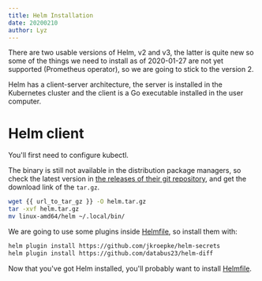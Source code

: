 ```yaml
---
title: Helm Installation
date: 20200210
author: Lyz
---
```


There are two usable versions of Helm, v2 and v3, the latter is quite new so
some of the things we need to install as of 2020-01-27 are not yet supported
(Prometheus operator), so we are going to stick to the version 2.

Helm has a client-server architecture, the server is installed in the Kubernetes
cluster and the client is a Go executable installed in the user computer.

# Helm client

You'll first need to configure kubectl.

The binary is still not available in the distribution package managers, so check the
latest version in [the releases of their git
repository](https://github.com/kubernetes/helm/releases), and get the download
link of the `tar.gz`.

```bash
wget {{ url_to_tar_gz }} -O helm.tar.gz
tar -xvf helm.tar.gz
mv linux-amd64/helm ~/.local/bin/
```

We are going to use some plugins inside [Helmfile](helmfile.md), so
install them with:

```bash
helm plugin install https://github.com/jkroepke/helm-secrets
helm plugin install https://github.com/databus23/helm-diff
```

Now that you've got Helm installed, you'll probably want to install
[Helmfile](helmfile.md).
